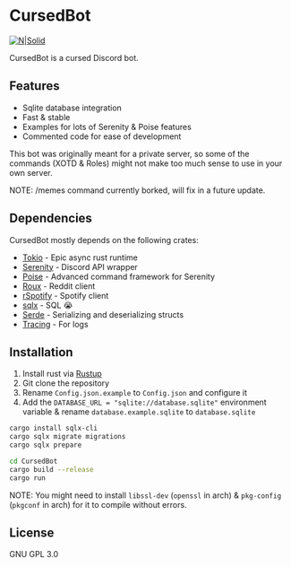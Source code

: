 # CursedBot

[![N|Solid](https://i.ibb.co/p4bb52B/Rust-programming-language-black-logo.png)](https://www.rust-lang.org/)

CursedBot is a cursed Discord bot.
## Features

- Sqlite database integration
- Fast & stable
- Examples for lots of Serenity & Poise features
- Commented code for ease of development

This bot was originally meant for a private server, so some of the commands (XOTD & Roles)
might not make too much sense to use in your own server.

NOTE: /memes command currently borked, will fix in a future update.

## Dependencies

CursedBot mostly depends on the following crates:

- [Tokio](https://tokio.rs/) - Epic async rust runtime
- [Serenity](https://github.com/serenity-rs/serenity) - Discord API wrapper
- [Poise](https://github.com/serenity-rs/poise) - Advanced command framework for Serenity
- [Roux](https://docs.rs/roux/) - Reddit client
- [rSpotify](https://github.com/ramsayleung/rspotify) - Spotify client
- [sqlx](https://github.com/launchbadge/sqlx) - SQL 😭
- [Serde](https://serde.rs/) - Serializing and deserializing structs
- [Tracing](https://github.com/tokio-rs/tracing) - For logs

## Installation

1. Install rust via [Rustup](https://rustup.rs/)
2. Git clone the repository
3. Rename ``Config.json.example`` to ``Config.json`` and configure it
4. Add the ``DATABASE_URL = "sqlite://database.sqlite"`` environment variable & rename ``database.example.sqlite`` to ``database.sqlite``

```sh
cargo install sqlx-cli
cargo sqlx migrate migrations
cargo sqlx prepare

cd CursedBot
cargo build --release
cargo run
```
NOTE: You might need to install ``libssl-dev`` (``openssl`` in arch) & ``pkg-config`` (``pkgconf`` in arch) for it to compile without errors.

## License

GNU GPL 3.0